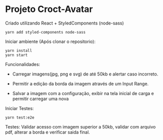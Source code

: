 # Projeto Croct-Avatar

Criado utilizando React + StyledComponents (node-sass)

`yarn add styled-components node-sass`

Iniciar ambiente (Após clonar o repositorio):

```
yarn install
yarn start

```

Funcionalidades:

- Carregar imagens(jpg, png e svg) de até 50kb e alertar caso incorreto.

- Permitir a edição da borda da imagem através de um Input Range.

- Salvar a imagem com a configuração, exibir na tela inicial de carga e permitir carregar uma nova

Iniciar Testes:

`yarn test:e2e`

Testes:
Validar acesso com imagem superior a 50kb, validar com arquivo pdf, alterar a borda e verificar saida final.
